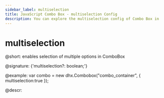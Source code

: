 ```yaml
---
sidebar_label: multiselection
title: JavaScript Combo Box - multiselection Config 
description: You can explore the multiselection config of Combo Box in the documentation of the DHTMLX JavaScript UI library. Browse developer guides and API reference, try out code examples and live demos, and download a free 30-day evaluation version of DHTMLX Suite 7.
---
```


# multiselection

@short: enables selection of multiple options in ComboBox

@signature: {'multiselection?: boolean;'}

@example:
var combo = new dhx.Combobox("combo_container", {
    multiselection:true
});

@descr:

[comment]: # (@related: combobox/how_to_start.md#initialize-combobox combobox/configuration.md#selection-of-multiple-options)
